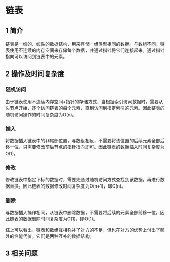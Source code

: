 # 链表

## 1 简介

链表是一维的、线性的数据结构，用来存储一组类型相同的数据。与数组不同，链表使用不连续的内存空间来存储每个数据，并通过指针将它们连接起来。通过指针指向可以访问到链表中的元素。

## 2 操作及时间复杂度

### 随机访问

由于链表使用不连续内存空间+指针的存储方式，当根据索引访问数据时，需要从头节点开始，逐个访问链表的每个元素，直到访问到指定索引的元素。因此链表的随机访问操作的时间复杂度为O(n)。

### 插入

将数据插入链表中的非尾部位置，与数组相反，不需要将该位置的后续元素全部后移一位，只需要修改前后节点的指针指向即可。因此链表的数据插入时间复杂度为O(1)。

### 修改

修改链表中指定下标的数据时，需要先通过随机访问方式查找到该数据，再进行数据替换。因此链表的数据修改时间复杂度为O(n+1)，即O(n)。

### 删除

与数据插入操作相同，从链表中删除数据，不需要将后续的元素全部前移一位。因此链表的数据删除时间复杂度为O(1)，即O(1)。

综上可以看出，链表和数组互相弥补了对方的不足，但也在对方的优势上付出了额外的性能代价。它们是两种互补的数据结构。

## 3 相关问题

[21.merge-two-sorted-lists]: ../leetcode/0021-merge-two-sorted-lists.md

[206.reverse-linked-list]: ../leetcode/0206-reverse-linked-list.md

[24.swap-nodes-in-pairs]: ../leetcode/0024-swap-nodes-in-pairs.md

